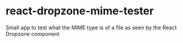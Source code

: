 # react-dropzone-mime-tester
Small app to test what the MIME type is of a file as seen by the React Dropzone component
